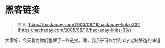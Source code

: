 # 黑客链接

> 原文:[https://hackaday.com/2005/08/19/hackaday-links-33/](https://hackaday.com/2005/08/19/hackaday-links-33/)

大家好，今天我为你们整理了一些链接。嗯，我几乎可以尝到 diy 定制酿造的味道